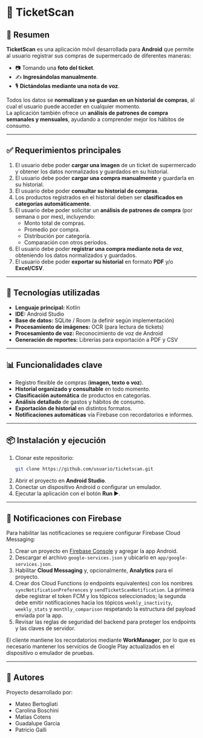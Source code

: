 # 📲 TicketScan

## 📌 Resumen
**TicketScan** es una aplicación móvil desarrollada para **Android** que permite al usuario registrar sus compras de supermercado de diferentes maneras:
- 📷 Tomando una **foto del ticket**.
- ✍️ **Ingresándolas manualmente**.
- 🎙️ **Dictándolas mediante una nota de voz**.

Todos los datos se **normalizan y se guardan en un historial de compras**, al cual el usuario puede acceder en cualquier momento.  
La aplicación también ofrece un **análisis de patrones de compra semanales y mensuales**, ayudando a comprender mejor los hábitos de consumo.

---

## ✅ Requerimientos principales

1. El usuario debe poder **cargar una imagen** de un ticket de supermercado y obtener los datos normalizados y guardados en su historial.
2. El usuario debe poder **cargar una compra manualmente** y guardarla en su historial.
3. El usuario debe poder **consultar su historial de compras**.
4. Los productos registrados en el historial deben ser **clasificados en categorías automáticamente**.
5. El usuario debe poder solicitar un **análisis de patrones de compra** (por semana o por mes), incluyendo:
    - Monto total de compras.
    - Promedio por compra.
    - Distribución por categoría.
    - Comparación con otros períodos.
6. El usuario debe poder **registrar una compra mediante nota de voz**, obteniendo los datos normalizados y guardados.
7. El usuario debe poder **exportar su historial** en formato **PDF** y/o **Excel/CSV**.

---

## 🚀 Tecnologías utilizadas
- **Lenguaje principal:** Kotlin
- **IDE:** Android Studio
- **Base de datos:** SQLite / Room (a definir según implementación)
- **Procesamiento de imágenes:** OCR (para lectura de tickets)
- **Procesamiento de voz:** Reconocimiento de voz de Android
- **Generación de reportes:** Librerías para exportación a PDF y CSV

---

## 📊 Funcionalidades clave
- Registro flexible de compras (**imagen, texto o voz**).
- **Historial organizado y consultable** en todo momento.
- **Clasificación automática** de productos en categorías.
- **Análisis detallado** de gastos y hábitos de consumo.
- **Exportación de historial** en distintos formatos.
- **Notificaciones automáticas** vía Firebase con recordatorios e informes.

---

## 📦 Instalación y ejecución
1. Clonar este repositorio:
   ```bash
   git clone https://github.com/usuario/ticketscan.git
   ```  
2. Abrir el proyecto en **Android Studio**.
3. Conectar un dispositivo Android o configurar un emulador.
4. Ejecutar la aplicación con el botón **Run ▶️**.

---

## 🔔 Notificaciones con Firebase

Para habilitar las notificaciones se requiere configurar Firebase Cloud Messaging:

1. Crear un proyecto en [Firebase Console](https://console.firebase.google.com/) y agregar la app Android.
2. Descargar el archivo `google-services.json` y ubicarlo en `app/google-services.json`.
3. Habilitar **Cloud Messaging** y, opcionalmente, **Analytics** para el proyecto.
4. Crear dos Cloud Functions (o endpoints equivalentes) con los nombres `syncNotificationPreferences` y `sendTicketScanNotification`. La primera debe registrar el token FCM y los tópicos seleccionados; la segunda debe emitir notificaciones hacia los tópicos `weekly_inactivity`, `weekly_stats` y `monthly_comparison` respetando la estructura del payload enviada por la app.
5. Revisar las reglas de seguridad del backend para proteger los endpoints y las claves de servidor.

El cliente mantiene los recordatorios mediante **WorkManager**, por lo que es necesario mantener los servicios de Google Play actualizados en el dispositivo o emulador de pruebas.

---

## 👥 Autores
Proyecto desarrollado por:
- Mateo Bertogliati
- Carolina Boschini
- Matias Cotens
- Guadalupe Garcia
- Patricio Galli